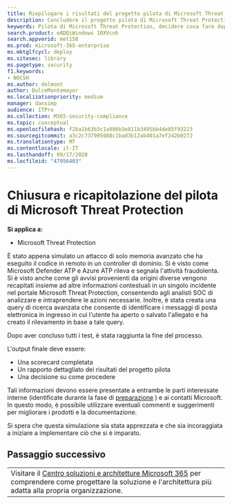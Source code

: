 ```yaml
---
title: Riepilogare i risultati del progetto pilota di Microsoft Threat Protection
description: Concludere il progetto pilota di Microsoft Threat Protection completando la scorecard, analizzando i risultati del report e decidendo come procedere.
keywords: Pilota di Microsoft Threat Protection, decidere cosa fare dopo il progetto pilota Microsoft Threat Protection, cosa fare dopo aver valutato Microsoft Threat Protection in produzione, transizione da Microsoft Threat Protection Pilot to Deployment, Cyber Security, Advanced Persistent Threat, Enterprise Security, Devices, Device, Identity, Users, data, Applications, Incidents, Automatic Investigation and remediation, Advanced Hunting
search.product: eADQiWindows 10XVcnh
search.appverid: met150
ms.prod: microsoft-365-enterprise
ms.mktglfcycl: deploy
ms.sitesec: library
ms.pagetype: security
f1.keywords:
- NOCSH
ms.author: dolmont
author: DulceMontemayor
ms.localizationpriority: medium
manager: dansimp
audience: ITPro
ms.collection: M365-security-compliance
ms.topic: conceptual
ms.openlocfilehash: f2ba1b63b3c1a986b3e811b3495bb4de85f93223
ms.sourcegitcommit: a3c2c737995088c1bad3b12ab401a7ef242b0272
ms.translationtype: MT
ms.contentlocale: it-IT
ms.lasthandoff: 09/17/2020
ms.locfileid: "47956403"
---
```

# <a name="closing-and-summarizing-your-microsoft-threat-protection-pilot"></a>Chiusura e ricapitolazione del pilota di Microsoft Threat Protection  

**Si applica a:**
- Microsoft Threat Protection

È stato appena simulato un attacco di solo memoria avanzato che ha eseguito il codice in remoto in un controller di dominio. Si è visto come Microsoft Defender ATP e Azure ATP rileva e segnala l'attività fraudolenta. Si è visto anche come gli avvisi provenienti da origini diverse vengono recapitati insieme ad altre informazioni contestuali in un singolo incidente nel portale Microsoft Threat Protection, consentendo agli analisti SOC di analizzare e intraprendere le azioni necessarie. Inoltre, è stata creata una query di ricerca avanzata che consente di identificare i messaggi di posta elettronica in ingresso in cui l'utente ha aperto o salvato l'allegato e ha creato il rilevamento in base a tale query.

Dopo aver concluso tutti i test, è stata raggiunta la fine del processo.

L'output finale deve essere:
- Una scorecard completata
- Un rapporto dettagliato dei risultati del progetto pilota
- Una decisione su come procedere

Tali informazioni devono essere presentate a entrambe le parti interessate interne (identificate durante la fase di [preparazione](https://docs.microsoft.com/microsoft-365/security/mtp/prepare-mtpeval) ) e ai contatti Microsoft. In questo modo, è possibile utilizzare eventuali commenti e suggerimenti per migliorare i prodotti e la documentazione.

Si spera che questa simulazione sia stata apprezzata e che sia incoraggiata a iniziare a implementare ciò che si è imparato.


## <a name="next-step"></a>Passaggio successivo
||
|:-------|
|Visitare il [Centro soluzioni e architetture Microsoft 365](https://docs.microsoft.com/microsoft-365/solutions/solution-architecture-center) per comprendere come progettare la soluzione e l'architettura più adatta alla propria organizzazione.

